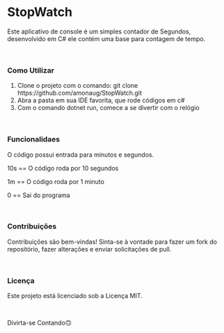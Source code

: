 <h1>StopWatch</h1>

<p>Este aplicativo de console é um simples contador de Segundos, desenvolvido em C# ele contém uma base para contagem de tempo.</p>

<br/>

###

<h3>Como Utilizar</h3>

<ol>
  <li>Clone o projeto com o comando: git clone https://github.com/amonaug/StopWatch.git</li>
  <li>Abra a pasta em sua IDE favorita, que rode códigos em c#</li>
  <li>Com o comando dotnet run, comece a se divertir com o relógio</li>
</ol>

<br/>

###

<h3>Funcionalidaes</h3>

<p>O código possui entrada para minutos e segundos.</p>
<p>10s == O código roda por 10 segundos</p>
<p>1m == O código roda por 1 minuto</p>
<p>0 == Sai do programa</p>

<br/>

###

<h3>Contribuições</h3>

<p>Contribuições são bem-vindas! Sinta-se à vontade para fazer um fork do repositório, fazer alterações e enviar solicitações de pull.</p>

<br/>

###

<h3>Licença</h3>

<p>Este projeto está licenciado sob a Licença MIT.</p>

<br/>

Divirta-se Contando🙃

